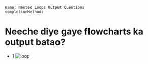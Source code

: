 ```ngMeta
name: Nested Loops Output Questions
completionMethod: 

```

# Neeche diye gaye flowcharts ka output batao?

- 1 ![loop](../7thNested-Loop.png.png)


